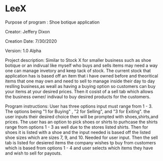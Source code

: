 # LeeX
Purpose of program : Shoe botique application

Creator: Jeffery Dixon

Creation Date: 7/30/2020

Version: 1.0 Alpha

Project description:  Similar to Stock X for smaller business such as shoe botique or an indivual like myself who buys and sells items may  need a way one can manage invetory and  keep tack of stock. The current stock that application has is based off an item that i have owned before and theoritical items that one may own and need to sell to manage inside their day to day reslling business,as weall as having a buying option so customers can buy your items at your desired prices. Then it cosist of a sell tab which allows the business owner/ indivaul to buy desired products for the customers.   


Program instructions: User has three options input must range from 1 - 3. The options being "1 for Buying" , "2 for Selling", and "3 for Exiting". the user inputs their desired choice then will be prompted with shoes,shirts,and prices. The user has an option to pick shoes or shirts to purhcase the shirts range from options 1 - 3 as well due to the stores listed shirts. Then for shoes it is listed with a shoe and the input needed is based off the listed shoe sizes which are sizes 7, 9, and 10. Needed for user input. Then the sell tab is listed for desiered items the company wishes tp buy from customers which is based from options 1 - 4 and user selects which items they have and wish to sell for payouts.   
